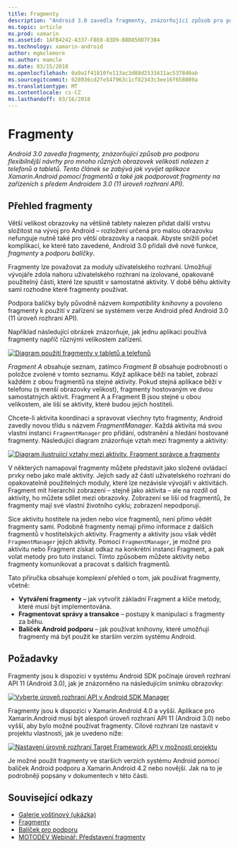 ```yaml
---
title: Fragmenty
description: "Android 3.0 zavedla fragmenty, znázorňující způsob pro podporu flexibilnější návrhy pro mnoho různých obrazovek velikosti nalezen z telefonů a tabletů. Tento článek se zabývá jak vyvíjet aplikace Xamarin.Android pomocí fragmentů a také jak podporovat fragmenty na zařízeních s předem Androidem 3.0 (11 úroveň rozhraní API)."
ms.topic: article
ms.prod: xamarin
ms.assetid: 1AFB4242-A337-F8E0-83D9-B8D850D7F384
ms.technology: xamarin-android
author: mgmclemore
ms.author: mamcle
ms.date: 03/15/2018
ms.openlocfilehash: 0a9a1f41810fe113ac3d88d2533411ac537840ab
ms.sourcegitcommit: 028936cd2fe547963c1cf82343c3ee16f658089a
ms.translationtype: MT
ms.contentlocale: cs-CZ
ms.lasthandoff: 03/16/2018
---
```

# <a name="fragments"></a>Fragmenty

_Android 3.0 zavedla fragmenty, znázorňující způsob pro podporu flexibilnější návrhy pro mnoho různých obrazovek velikosti nalezen z telefonů a tabletů. Tento článek se zabývá jak vyvíjet aplikace Xamarin.Android pomocí fragmentů a také jak podporovat fragmenty na zařízeních s předem Androidem 3.0 (11 úroveň rozhraní API)._

## <a name="fragments-overview"></a>Přehled fragmenty

Větší velikost obrazovky na většině tablety nalezen přidat další vrstvu složitost na vývoj pro Android – rozložení určená pro malou obrazovku nefunguje nutně také pro větší obrazovky a naopak. Abyste snížili počet komplikací, ke které tato zavedené, Android 3.0 přidali dvě nové funkce, *fragmenty* a *podporu balíčky*.

Fragmenty lze považovat za moduly uživatelského rozhraní. Umožňují vývojáře zdola nahoru uživatelského rozhraní na izolované, opakovaně použitelný části, které lze spustit v samostatné aktivity. V době běhu aktivity sami rozhodne které fragmenty používat.

Podpora balíčky byly původně názvem *kompatibility knihovny* a povoleno fragmenty k použití v zařízení se systémem verze Android před Android 3.0 (11 úroveň rozhraní API).

Například následující obrázek znázorňuje, jak jednu aplikaci používá fragmenty napříč různými velikostem zařízení.

[![Diagram použití fragmenty v tabletů a telefonů](images/00.png)](images/00.png#lightbox)

*Fragment A* obsahuje seznam, zatímco *Fragment B* obsahuje podrobnosti o položce zvolené v tomto seznamu. Když aplikace běží na tablet, zobrazí každém z obou fragmentů na stejné aktivity. Pokud stejná aplikace běží v telefonu (s menší obrazovky velikost), fragmenty hostovaným ve dvou samostatných aktivit. Fragment A a Fragment B jsou stejné u obou velikostem, ale liší se aktivity, které budou jejich hostiteli.

Chcete-li aktivita koordinaci a spravovat všechny tyto fragmenty, Android zavedly novou třídu s názvem *FragmentManager*. Každá aktivita má svou vlastní instanci `FragmentManager` pro přidání, odstranění a hledání hostované fragmenty. Následující diagram znázorňuje vztah mezi fragmenty a aktivity:

[![Diagram ilustrující vztahy mezi aktivity, Fragment správce a fragmenty](images/01.png)](images/01.png#lightbox)

V některých namapoval fragmenty můžete představit jako složené ovládací prvky nebo jako malé aktivity. Jejich sady až částí uživatelského rozhraní do opakovatelně použitelných moduly, které lze nezávisle vývojáři v aktivitách. Fragment mít hierarchii zobrazení – stejně jako aktivita – ale na rozdíl od aktivity, ho můžete sdílet mezi obrazovky. Zobrazení se liší od fragmentů, že fragmenty mají své vlastní životního cyklu; zobrazení nepodporují.

Sice aktivitu hostitele na jeden nebo více fragmentů, není přímo vědět fragmenty sami. Podobně fragmenty nemají přímo informace z dalších fragmentů v hostitelských aktivity. Fragmenty a aktivity jsou však vědět `FragmentManager` jejich aktivity. Pomocí `FragmentManager`, je možné pro aktivitu nebo Fragment získat odkaz na konkrétní instanci Fragment, a pak volat metody pro tuto instanci. Tímto způsobem můžete aktivity nebo fragmenty komunikovat a pracovat s dalších fragmentů.

Tato příručka obsahuje komplexní přehled o tom, jak používat fragmenty, včetně:

-   **Vytváření fragmenty** – jak vytvořit základní Fragment a klíče metody, které musí být implementována.
-   **Fragmentovat správy a transakce** – postupy k manipulaci s fragmenty za běhu.
-   **Balíček Android podporu** – jak používat knihovny, které umožňují fragmenty má být použit ke starším verzím systému Android.


## <a name="requirements"></a>Požadavky

Fragmenty jsou k dispozici v systému Android SDK počínaje úroveň rozhraní API 11 (Android 3.0), jak je znázorněno na následujícím snímku obrazovky:

[![Vyberte úroveň rozhraní API v Android SDK Manager](images/02.png)](images/02.png#lightbox)

Fragmenty jsou k dispozici v Xamarin.Android 4.0 a vyšší. Aplikace pro Xamarin.Android musí být alespoň úroveň rozhraní API 11 (Android 3.0) nebo vyšší, aby bylo možné používat fragmenty. Cílové rozhraní lze nastavit v projektu vlastnosti, jak je uvedeno níže:

[![Nastavení úrovně rozhraní Target Framework API v možnosti projektu](images/03-sml.png)](images/03.png#lightbox)

Je možné použít fragmenty ve starších verzích systému Android pomocí balíček Android podporu a Xamarin.Android 4.2 nebo novější. Jak na to je podrobněji popsány v dokumentech v této části.


## <a name="related-links"></a>Související odkazy

- [Galerie voštinový (ukázka)](https://developer.xamarin.com/samples/monodroid/HoneycombGallery)
- [Fragmenty](http://developer.android.com/guide/topics/fundamentals/fragments.html)
- [Balíček pro podporu](http://developer.android.com/sdk/compatibility-library.html)
- [MOTODEV Webinář: Představení fragmenty](http://motodev.adobeconnect.com/p9h1aqk3ttn/)
